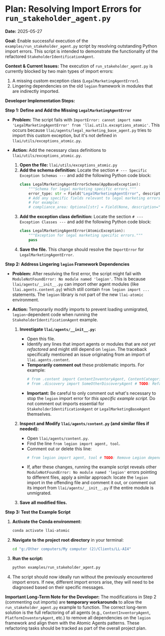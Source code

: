 # Plan: Resolving Import Errors for `run_stakeholder_agent.py`

**Date:** 2025-05-27

**Goal:**
Enable successful execution of the `examples/run_stakeholder_agent.py` script by resolving outstanding Python import errors. This script is intended to demonstrate the functionality of the refactored `StakeholderIdentificationAgent`.

**Context & Current Issues:**
The execution of `run_stakeholder_agent.py` is currently blocked by two main types of import errors:
1.  A missing custom exception class (`LegalMarketingAgentError`).
2.  Lingering dependencies on the old `legion` framework in modules that are indirectly imported.

**Developer Implementation Steps:**

**Step 1: Define and Add the Missing `LegalMarketingAgentError`**

*   **Problem:** The script fails with `ImportError: cannot import name 'LegalMarketingAgentError' from 'llai.utils.exceptions_atomic'`. This occurs because `llai/agents/legal_marketing_base_agent.py` tries to import this custom exception, but it's not defined in `llai/utils/exceptions_atomic.py`.
*   **Action:** Add the necessary class definitions to `llai/utils/exceptions_atomic.py`.

    1.  **Open the file:** `llai/utils/exceptions_atomic.py`
    2.  **Add the schema definition:** Locate the section `# --- Specific Exception Schemas ---` and add the following Python code block:
        ```python
        class LegalMarketingAgentErrorSchema(AppBaseException):
            """Schema for legal marketing specific errors."""
            error_type: str = Field("LegalMarketingAgentError", description="Type of error")
            # Add any specific fields relevant to legal marketing errors if needed later
            # For example:
            # compliance_area: Optional[str] = Field(None, description="Specific compliance area related to the error")
        ```
    3.  **Add the exception class definition:** Locate the section `# --- Exception Classes ---` and add the following Python code block:
        ```python
        class LegalMarketingAgentError(AtomicException):
            """Exception for legal marketing specific errors."""
            pass
        ```
    4.  **Save the file.** This change should resolve the `ImportError` for `LegalMarketingAgentError`.

**Step 2: Address Lingering `legion` Framework Dependencies**

*   **Problem:** After resolving the first error, the script might fail with `ModuleNotFoundError: No module named 'legion'`. This is because `llai/agents/__init__.py` can import other agent modules (like `llai.agents.content.py`) which still contain `from legion import ...` statements. The `legion` library is not part of the new `llai-atomic` environment.
*   **Action:** Temporarily modify imports to prevent loading unmigrated, `legion`-dependent code when running the `StakeholderIdentificationAgent` example.

    1.  **Investigate `llai/agents/__init__.py`:**
        *   Open this file.
        *   Identify any lines that import agents or modules that are *not yet refactored* and might still depend on `legion`. The traceback specifically mentioned an issue originating from an import of `llai.agents.content`.
        *   **Temporarily comment out** these problematic imports. For example:
            ```python
            # from .content import ContentInventoryAgent, ContentCategorizationAgent, ContentQualityAssessmentAgent # TODO: Refactor from Legion
            # from .discovery import SomeOtherDiscoveryAgent # TODO: Refactor from Legion
            ```
        *   **Important:** Be careful to only comment out what's necessary to stop the `legion` import error for *this specific example script*. Do not comment out imports essential for `StakeholderIdentificationAgent` or `LegalMarketingBaseAgent` themselves.

    2.  **Inspect and Modify `llai/agents/content.py` (and similar files if needed):**
        *   Open `llai/agents/content.py`.
        *   Find the line `from legion import agent, tool`.
        *   Comment out or delete this line:
            ```python
            # from legion import agent, tool # TODO: Remove Legion dependency, refactor agent
            ```
        *   If, after these changes, running the example script reveals other `ModuleNotFoundError: No module named 'legion'` errors pointing to different files, apply a similar approach: locate the `legion` import in the offending file and comment it out, or comment out its import from `llai/agents/__init__.py` if the entire module is unmigrated.

    3.  **Save all modified files.**

**Step 3: Test the Example Script**

1.  **Activate the Conda environment:**
    ```bash
    conda activate llai-atomic
    ```
2.  **Navigate to the project root directory** in your terminal:
    ```bash
    cd "g:/Other computers/My computer (2)/Clients/LL-AI4"
    ```
3.  **Run the script:**
    ```bash
    python examples/run_stakeholder_agent.py
    ```
4.  The script should now ideally run without the previously encountered import errors. If new, different import errors arise, they will need to be diagnosed based on their specific messages.

**Important Long-Term Note for the Developer:**
The modifications in Step 2 (commenting out imports) are **temporary workarounds** to allow the `run_stakeholder_agent.py` example to function. The correct long-term solution is the full refactoring of all agents (e.g., `ContentInventoryAgent`, `PlatformInventoryAgent`, etc.) to remove all dependencies on the `legion` framework and align them with the Atomic Agents patterns. These refactoring tasks should be tracked as part of the overall project plan.
